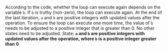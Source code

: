 According to the code, whether the loop can execute again depends on the variable `b`. If `b` is truthy (non-zero), the loop can execute again. At the end of the last iteration, `a` and `b` are positive integers with updated values after the operation. To ensure the loop can execute one more time, the value of `b` needs to be adjusted to a positive integer that is greater than 0. No other states need to be adjusted.
State: **`a` and `b` are positive integers with updated values after the operation, where `b` is a positive integer greater than 0**